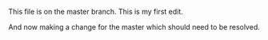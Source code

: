 This file is on the master branch.
This is my first edit.

And now making a change for the master which should need to be resolved. 
